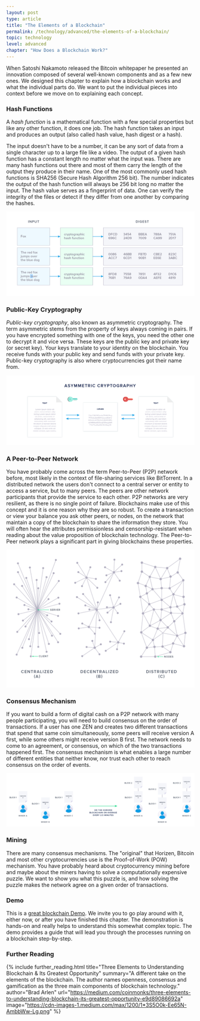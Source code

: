 ```yaml
---
layout: post
type: article
title: "The Elements of a Blockchain"
permalink: /technology/advanced/the-elements-of-a-blockchain/
topic: technology
level: advanced
chapter: "How Does a Blockchain Work?"
---
```


When Satoshi Nakamoto released the Bitcoin whitepaper he presented an innovation composed of several well-known components and as a few new ones. We designed this chapter to explain how a blockchain works and what the individual parts do. We want to put the individual pieces into context before we move on to explaining each concept. 

### Hash Functions

A _hash function_ is a mathematical function with a few special properties but like any other function, it does one job. The hash function takes an input and produces an output (also called hash value, hash digest or a hash).

The input doesn't have to be a number, it can be any sort of data from a single character up to a large file like a video. The output of a given hash function has a constant length no matter what the input was. There are many hash functions out there and most of them carry the length of the output they produce in their name. One of the most commonly used hash functions is SHA256 (Secure Hash Algorithm 256 bit). The number indicates the output of the hash function will always be 256 bit long no matter the input. The hash value serves as a fingerprint of data. One can verify the integrity of the files or detect if they differ from one another by comparing the hashes. 

![Hash](/assets/post_files/technology/advanced/the-elements-of-a-blockchain/hash.jpg)

### Public-Key Cryptography

_Public-key cryptography_, also known as asymmetric cryptography. The term asymmetric stems from the property of keys always coming in pairs. If you have encrypted something with one of the keys, you need the other one to decrypt it and vice versa. These keys are the public key and private key (or secret key). Your keys translate to your identity on the blockchain. You receive funds with your public key and send funds with your private key. Public-key cryptography is also where cryptocurrencies got their name from.

![Asymmetric](/assets/post_files/technology/advanced/the-elements-of-a-blockchain/asymmetric.png)

### A Peer-to-Peer Network

You have probably come across the term Peer-to-Peer (P2P) network before, most likely in the context of file-sharing services like BitTorrent. In a distributed network the users don't connect to a central server or entity to access a service, but to many peers. The peers are other network participants that provide the service to each other. P2P networks are very resilient, as there is no single point of failure. Blockchains make use of this concept and it is one reason why they are so robust. To create a transaction or view your balance you ask other peers, or nodes, on the network that maintain a copy of the blockchain to share the information they store. You will often hear the attributes permissionless and censorship-resistant when reading about the value proposition of blockchain technology. The Peer-to-Peer network plays a significant part in giving blockchains these properties.

![Central distri](/assets/post_files/technology/advanced/the-elements-of-a-blockchain/central-distri.jpg)

### Consensus Mechanism

If you want to build a form of digital cash on a P2P network with many people participating, you will need to build consensus on the order of transactions. If a user has one ZEN and creates two different transactions that spend that same coin simultaneously, some peers will receive version A first, while some others might receive version B first. The network needs to come to an agreement, or consensus, on which of the two transactions happened first. The consensus mechanism is what enables a large number of different entities that neither know, nor trust each other to reach consensus on the order of events.

![Consensus](/assets/post_files/technology/advanced/the-elements-of-a-blockchain/consensus.jpg)

### Mining

There are many consensus mechanisms. The "original" that Horizen, Bitcoin and most other cryptocurrencies use is the Proof-of-Work (POW) mechanism. You have probably heard about cryptocurrency mining before and maybe about the miners having to solve a computationally expensive puzzle. We want to show you what this puzzle is, and how solving the puzzle makes the network agree on a given order of transactions.

### Demo

This is a [great blockchain Demo](https://blockchaindemo.io/). We invite you to go play around with it, either now, or after you have finished this chapter. The demonstration is hands-on and really helps to understand this somewhat complex topic. The demo provides a guide that will lead you through the processes running on a blockchain step-by-step.

### Further Reading

{%
  include further_reading.html
  title="Three Elements to Understanding Blockchain & Its Greatest Opportunity"
  summary="A different take on the elements of the blockchain. The author names openness, consensus and gamification as the three main components of blockchain technology."
  author="Brad Arlen"
  url="https://medium.com/coinmonks/three-elements-to-understanding-blockchain-its-greatest-opportunity-e9d89086692a"
  image="https://cdn-images-1.medium.com/max/1200/1*3S5O0k-Ee65N-AmbbWw-Lg.png"
%}

